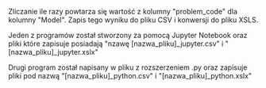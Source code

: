 Zliczanie ile razy powtarza się wartość z kolumny "problem_code" dla kolumny "Model". Zapis tego wyniku do pliku CSV i konwersji do pliku XSLS.

Jeden z programów został stworzony za pomocą Jupyter Notebook oraz pliki które zapisuje posiadają "nzawę [nazwa_pliku]_jupyter.csv" i "[nazwa_pliku]_jupyter.xslx"

Drugi program został napisany w pliku z rozszerzeniem .py oraz zapisuje pliki pod nazwą "[nazwa_pliku]_python.csv" i "[nazwa_pliku]_python.xslx"